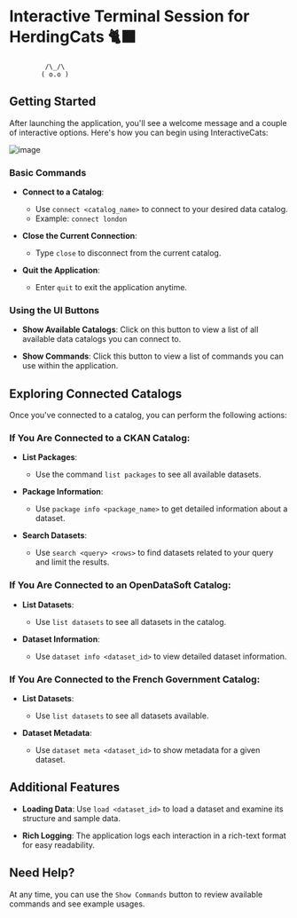 # Interactive Terminal Session for HerdingCats 🐈‍⬛


             /\_/\
            ( o.o )


## Getting Started

After launching the application, you'll see a welcome message and a couple of interactive options. Here's how you can begin using InteractiveCats:

![image](https://github.com/user-attachments/assets/56519577-8129-4d31-b13b-fac4921b938e)

### Basic Commands

- **Connect to a Catalog**:
  - Use `connect <catalog_name>` to connect to your desired data catalog.
  - Example: `connect london`

- **Close the Current Connection**:
  - Type `close` to disconnect from the current catalog.

- **Quit the Application**:
  - Enter `quit` to exit the application anytime.

### Using the UI Buttons

- **Show Available Catalogs**: Click on this button to view a list of all available data catalogs you can connect to.

- **Show Commands**: Click this button to view a list of commands you can use within the application.

## Exploring Connected Catalogs

Once you've connected to a catalog, you can perform the following actions:

### If You Are Connected to a CKAN Catalog:
- **List Packages**:
  - Use the command `list packages` to see all available datasets.

- **Package Information**:
  - Use `package info <package_name>` to get detailed information about a dataset.

- **Search Datasets**:
  - Use `search <query> <rows>` to find datasets related to your query and limit the results.

### If You Are Connected to an OpenDataSoft Catalog:
- **List Datasets**:
  - Use `list datasets` to see all datasets in the catalog.

- **Dataset Information**:
  - Use `dataset info <dataset_id>` to view detailed dataset information.

### If You Are Connected to the French Government Catalog:
- **List Datasets**:
  - Use `list datasets` to see all datasets available.

- **Dataset Metadata**:
  - Use `dataset meta <dataset_id>` to show metadata for a given dataset.

## Additional Features

- **Loading Data**: Use `load <dataset_id>` to load a dataset and examine its structure and sample data.

- **Rich Logging**: The application logs each interaction in a rich-text format for easy readability.

## Need Help?

At any time, you can use the `Show Commands` button to review available commands and see example usages.
